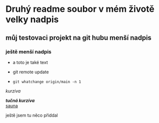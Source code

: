 # Druhý readme soubor v mém životě velky nadpis
## můj testovaci projekt na git hubu menší nadpis
### ještě menší nadpis


* a toto je také text

* git remote update

* ``` git whatchange origin/main -n 1  ```

_kurziva_

**_tučná kurzíva_**  
[sauna](https://www.saunaklubslany.cz)

ještě jsem tu něco přiddal

 
